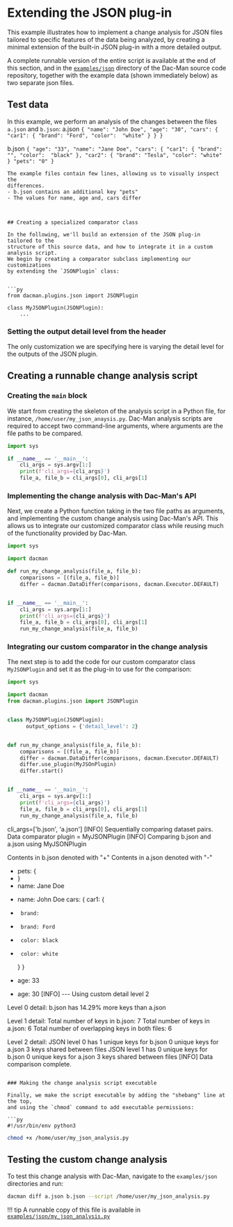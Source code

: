 # Extending the JSON plug-in

This example illustrates how to implement a change analysis for JSON files
tailored to specific features of the data being analyzed,
by creating a minimal extension of the built-in JSON plug-in
with a more detailed output.

A complete runnable version of the entire script is available at the end of this section,
and in the [`examples/json`](https://github.com/dghoshal-lbl/dac-man/blob/master/examples/json/)
directory of the Dac-Man source code repository,
together with the example data (shown immediately below) as two separate json files.

## Test data

In this example, we perform an analysis of the changes between the files `a.json` and `b.json`:
a.json
`{
   "name": "John Doe",
   "age": "30",
   "cars": {
      "car1": {
         "brand": "Ford",
         "color":  "white"
      }
   }
}`

b.json
`{
   "age": "33",
   "name": "Jane Doe",
   "cars": {
      "car1": {
         "brand": "",
         "color":  "black"
      },
      "car2": {
         "brand": "Tesla",
         "color": "white"
   }
   "pets": "0"
}`
```
The example files contain few lines, allowing us to visually inspect the
differences.
- b.json contains an additional key "pets"
- The values for name, age and, cars differ



## Creating a specialized comparator class

In the following, we'll build an extension of the JSON plug-in tailored to the
structure of this source data, and how to integrate it in a custom analysis script.
We begin by creating a comparator subclass implementing our customizations
by extending the `JSONPlugin` class:


```py
from dacman.plugins.json import JSONPlugin

class MyJSONPlugin(JSONPlugin):
    ...
```

### Setting the output detail level from the header
The only customization we are specifying here is varying the detail level
for the outputs of the JSON plugin.

## Creating a runnable change analysis script

### Creating the `main` block

We start from creating the skeleton of the analysis script in a Python file,
for instance, `/home/user/my_json_anaysis.py`.
Dac-Man analysis scripts are required to accept two command-line arguments,
where arguments are the file paths to be compared.

```py
import sys

if __name__ == '__main__':
    cli_args = sys.argv[1:]
    print(f'cli_args={cli_args}')
    file_a, file_b = cli_args[0], cli_args[1]
```

### Implementing the change analysis with Dac-Man's API

Next, we create a Python function taking in the two file paths as arguments,
and implementing the custom change analysis using Dac-Man's API.
This allows us to integrate our customized comparator class
while reusing much of the functionality provided by Dac-Man.

```py
import sys

import dacman

def run_my_change_analysis(file_a, file_b):
    comparisons = [(file_a, file_b)]
    differ = dacman.DataDiffer(comparisons, dacman.Executor.DEFAULT)


if __name__ == '__main__':
    cli_args = sys.argv[1:]
    print(f'cli_args={cli_args}')
    file_a, file_b = cli_args[0], cli_args[1]
    run_my_change_analysis(file_a, file_b)
```

### Integrating our custom comparator in the change analysis

The next step is to add the code for our custom comparator class `MyJSONPlugin`
and set it as the plug-in to use for the comparison:

```py
import sys

import dacman
from dacman.plugins.json import JSONPlugin


class MyJSONPlugin(JSONPlugin):
      output_options = {'detail_level': 2}


def run_my_change_analysis(file_a, file_b):
    comparisons = [(file_a, file_b)]
    differ = dacman.DataDiffer(comparisons, dacman.Executor.DEFAULT)
    differ.use_plugin(MyJSOnPlugin)
    differ.start()


if __name__ == '__main__':
    cli_args = sys.argv[1:]
    print(f'cli_args={cli_args}')
    file_a, file_b = cli_args[0], cli_args[1]
    run_my_change_analysis(file_a, file_b)
```

cli_args=['b.json', 'a.json']
[INFO] Sequentially comparing dataset pairs.
Data comparator plugin = MyJSONPlugin
[INFO] Comparing b.json and a.json using MyJSONPlugin

Contents in b.json denoted with "+"
Contents in a.json denoted with "-"


+  pets: {
+  }
+  name: Jane Doe
-  name: John Doe
  cars: {
    car1: {
+      brand:
-      brand: Ford
+      color: black
-      color: white
    }
  }
+  age: 33
-  age: 30
[INFO] --- Using custom detail level 2

Level 0 detail:
        b.json has 14.29% more keys than a.json


Level 1 detail:
        Total number of keys in b.json: 7
        Total number of keys in a.json: 6
        Total number of overlapping keys in both files: 6


Level 2 detail:
        JSON level 0 has
                1 unique keys for b.json
                0 unique keys for a.json
                3 keys shared between files
        JSON level 1 has
                0 unique keys for b.json
                0 unique keys for a.json
                3 keys shared between files
[INFO] Data comparison complete.
```

### Making the change analysis script executable

Finally, we make the script executable by adding the "shebang" line at the top,
and using the `chmod` command to add executable permissions:

```py
#!/usr/bin/env python3
```

```sh
chmod +x /home/user/my_json_analysis.py
```

## Testing the custom change analysis

To test this change analysis with Dac-Man,
navigate to the `examples/json` directories and run:

```sh
dacman diff a.json b.json --script /home/user/my_json_analysis.py
```

!!! tip
    A runnable copy of this file is available in [`examples/json/my_json_analysis.py`](https://github.com/dghoshal-lbl/dac-man/blob/master/examples/json/my_json_analysis.py)
